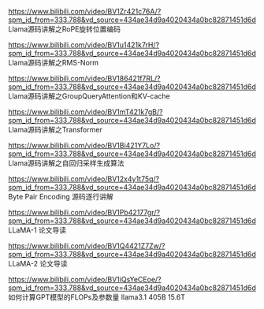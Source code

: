 https://www.bilibili.com/video/BV1Zr421c76A/?spm_id_from=333.788&vd_source=434ae34d9a4020434a0bc82871451d6d  Llama源码讲解之RoPE旋转位置编码

https://www.bilibili.com/video/BV1u1421k7rH/?spm_id_from=333.788&vd_source=434ae34d9a4020434a0bc82871451d6d   Llama源码讲解之RMS-Norm

https://www.bilibili.com/video/BV186421f7RL/?spm_id_from=333.788&vd_source=434ae34d9a4020434a0bc82871451d6d  Llama源码讲解之GroupQueryAttention和KV-cache 

https://www.bilibili.com/video/BV1mT421k7gB/?spm_id_from=333.788&vd_source=434ae34d9a4020434a0bc82871451d6d  Llama源码讲解之Transformer

https://www.bilibili.com/video/BV1Bi421Y7Lo/?spm_id_from=333.788&vd_source=434ae34d9a4020434a0bc82871451d6d  Llama源码讲解之自回归采样生成算法

https://www.bilibili.com/video/BV12x4y1t75q/?spm_id_from=333.788&vd_source=434ae34d9a4020434a0bc82871451d6d  Byte Pair Encoding 源码逐行讲解

https://www.bilibili.com/video/BV1Pb42177gr/?spm_id_from=333.788&vd_source=434ae34d9a4020434a0bc82871451d6d  LLaMA-1 论文导读

https://www.bilibili.com/video/BV1Q4421Z7Zw/?spm_id_from=333.788&vd_source=434ae34d9a4020434a0bc82871451d6d LLaMA-2 论文导读

https://www.bilibili.com/video/BV1iQsYeCEoe/?spm_id_from=333.788&vd_source=434ae34d9a4020434a0bc82871451d6d  如何计算GPT模型的FLOPs及参数量  llama3.1 405B 15.6T